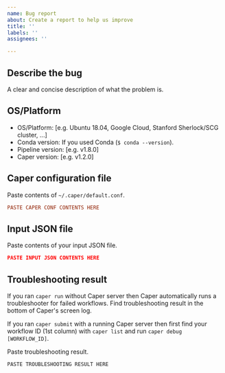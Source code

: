 ```yaml
---
name: Bug report
about: Create a report to help us improve
title: ''
labels: ''
assignees: ''

---
```


## **Describe the bug**
A clear and concise description of what the problem is.

## **OS/Platform**
- OS/Platform: [e.g. Ubuntu 18.04, Google Cloud, Stanford Sherlock/SCG cluster, ...]
- Conda version: If you used Conda (`$ conda --version`).
- Pipeline version: [e.g. v1.8.0]
- Caper version: [e.g. v1.2.0]

## **Caper configuration file**
Paste contents of `~/.caper/default.conf`.
```ini
PASTE CAPER CONF CONTENTS HERE
```

## **Input JSON file**
Paste contents of your input JSON file.
```json
PASTE INPUT JSON CONTENTS HERE
```

## **Troubleshooting result**

If you ran `caper run` without Caper server then Caper automatically runs a troubleshooter for failed workflows. Find troubleshooting result in the bottom of Caper's screen log.

If you ran `caper submit` with a running Caper server then first find your workflow ID (1st column) with `caper list` and run `caper debug [WORKFLOW_ID]`.

Paste troubleshooting result.
```
PASTE TROUBLESHOOTING RESULT HERE
```
